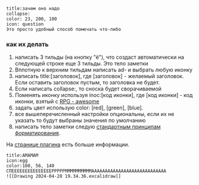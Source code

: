 ```ad-note
title:зачем оно надо
collapse:
color: 23, 200, 100
icon: question
Это просто удобный способ помечать что-либо
```

### как их делать
1) написать 3  тильды (на кнопку "ё"), что создаст автоматически на следующей строке еще 3 тильды. Это тело заметки
2) Вплотную к верхним тильдам написать ad- и выбрать любую иконку
3) написать title:[заголовок], где [заголовок] - желаемый заголовок. Если оставить заголовок пустым, то заголовка не будет.
4) Если написать collapse:, то сноска будет сворачиваемой
5) Поменять иконку используя inoc:[код иконки], где [код иконки] - код иконки, взятый с [RPG - awesome](https://nagoshiashumari.github.io/Rpg-Awesome/) 
6) задать цвет использую color: [red], [green], [blue].
7) все вышеперечисленный настройки опциональны, если их не указать то будут выбраны значения по умолчанию
8) написать тело заметки следую [стандартным принципам форматирования](https://publish.obsidian.md/help-ru/%D0%A0%D1%83%D0%BA%D0%BE%D0%B2%D0%BE%D0%B4%D1%81%D1%82%D0%B2%D0%B0/%D0%A4%D0%BE%D1%80%D0%BC%D0%B0%D1%82%D0%B8%D1%80%D0%BE%D0%B2%D0%B0%D0%BD%D0%B8%D0%B5+%D0%B7%D0%B0%D0%BC%D0%B5%D1%82%D0%BE%D0%BA).

На [странице плагина](https://plugins.javalent.com/admonitions) есть больше информации.

```ad-note
title:АМАМАМ
icon:egg
color:100, 56, 140
СПЕЕЕЕЕЕЕЕЕЕЕЕЕЕЕРРРРРММММММММММАААААААААААААААААААААААААААА
![[Drawing 2024-04-28 19.34.36.excalidraw]]
```